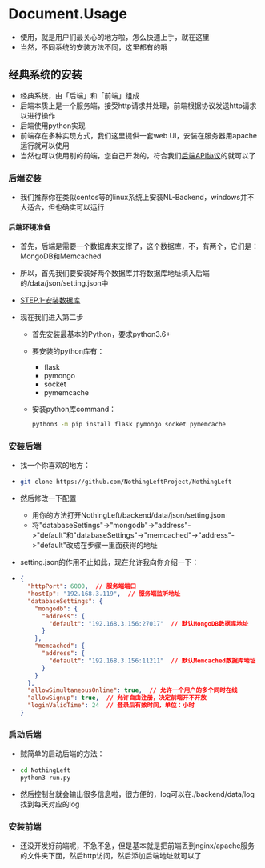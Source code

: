 # Document.Usage
- 使用，就是用户们最关心的地方啦，怎么快速上手，就在这里
- 当然，不同系统的安装方法不同，这里都有的哦



## 经典系统的安装

- 经典系统，由「后端」和「前端」组成
- 后端本质上是一个服务端，接受http请求并处理，前端根据协议发送http请求以进行操作
- 后端使用python实现
- 前端存在多种实现方式，我们这里提供一套web UI，安装在服务器用apache运行就可以使用
- 当然也可以使用别的前端，您自己开发的，符合我们[后端API协议](classic_system/backend/README.md)的就可以了

### 后端安装

- 我们推荐你在类似centos等的linux系统上安装NL-Backend，windows并不大适合，但也确实可以运行

#### 后端环境准备

- 首先，后端是需要一个数据库来支撑了，这个数据库，不，有两个，它们是：MongoDB和Memcached
- 所以，首先我们要安装好两个数据库并将数据库地址填入后端的/data/json/setting.json中
- [STEP.1-安装数据库](usage/install_database.md)

- 现在我们进入第二步

  - 首先安装最基本的Python，要求python3.6+

  - 要安装的python库有：

    - flask
    - pymongo
    - socket
    - pymemcache

  - 安装python库command：

    ```bash
    python3 -m pip install flask pymongo socket pymemcache
    ```

### 安装后端

- 找一个你喜欢的地方：

- ```bash
  git clone https://github.com/NothingLeftProject/NothingLeft
  ```

- 然后修改一下配置

  - 用你的方法打开NothingLeft/backend/data/json/setting.json
  - 将"databaseSettings"->"mongodb"->"address"->"default"和"databaseSettings"->"memcached"->"address"->"default"改成在步骤一里面获得的地址

- setting.json的作用不止如此，现在允许我向你介绍一下：

- ```json
  {
    "httpPort": 6000,  // 服务端端口
    "hostIp": "192.168.3.119",  // 服务端监听地址
    "databaseSettings": {
      "mongodb": {
        "address": {
          "default": "192.168.3.156:27017"  // 默认MongoDB数据库地址
        }
      },
      "memcached": {
        "address": {
          "default": "192.168.3.156:11211"  // 默认Memcached数据库地址
        }
      }
    },
    "allowSimultaneousOnline": true,  // 允许一个用户的多个同时在线
    "allowSignup": true,  // 允许自由注册，决定前端开不开放
    "loginValidTime": 24  // 登录后有效时间，单位：小时
  }
  ```



### 启动后端

- 贼简单的启动后端的方法：

- ```bash
  cd NothingLeft
  python3 run.py
  ```

- 然后控制台就会输出很多信息啦，很方便的，log可以在./backend/data/log找到每天对应的log



### 安装前端

- 还没开发好前端呢，不急不急，但是基本就是把前端丢到nginx/apache服务的文件夹下面，然后http访问，然后添加后端地址就可以了

